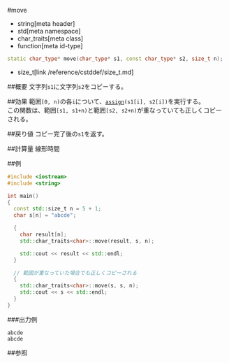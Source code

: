 #move
* string[meta header]
* std[meta namespace]
* char_traits[meta class]
* function[meta id-type]

```cpp
static char_type* move(char_type* s1, const char_type* s2, size_t n);
```
* size_t[link /reference/cstddef/size_t.md]

##概要
文字列`s1`に文字列`s2`をコピーする。


##効果
範囲`[0, n)`の各`i`について、[`assign`](assign.md)`(s1[i], s2[i])`を実行する。  
この関数は、範囲`[s1, s1+n)`と範囲`[s2, s2+n)`が重なっていても正しくコピーされる。


##戻り値
コピー完了後の`s1`を返す。


##計算量
線形時間


##例
```cpp
#include <iostream>
#include <string>

int main()
{
  const std::size_t n = 5 + 1;
  char s[n] = "abcde";

  {
    char result[n];
    std::char_traits<char>::move(result, s, n);

    std::cout << result << std::endl;
  }

  // 範囲が重なっていた場合でも正しくコピーされる
  {
    std::char_traits<char>::move(s, s, n);
    std::cout << s << std::endl;
  }
}
```

###出力例
```
abcde
abcde
```

##参照

